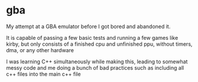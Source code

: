 # gba
My attempt at a GBA emulator before I got bored and abandoned it.

It is capable of passing a few basic tests and running a few games like kirby, but only consists of a finished cpu and unfinished ppu, without timers, dma, or any other hardware

I was learning C++ simultaneously while making this, leading to somewhat messy code and me doing a bunch of bad practices such as including all c++ files into the main c++ file
